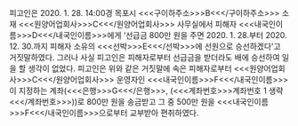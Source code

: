 피고인은 2020. 1. 28. 14:00경 목포시 <<<구이하주소>>>B<<</구이하주소>>> 소재 <<<원양어업회사>>>C<<</원양어업회사>>> 사무실에서 피해자 <<<내국인이름>>>D<<</내국인이름>>>에게 ‘선급금 800만 원을 주면 2020. 1. 28.부터 2020. 12. 30.까지 피해자 소유의 <<<선박>>>E<<</선박>>>에 선원으로 승선하겠다'고 거짓말하였다.
그러나 사실 피고인은 피해자로부터 선급금을 받더라도 배에 승선하여 일을 할 생각이 없었다.
피고인은 위와 같은 거짓말에 속은 피해자로부터 <<<원양어업회사>>>C<<</원양어업회사>>> 운영자인 <<<내국인이름>>>F<<</내국인이름>>>이 지정하는 계좌(<<<은행>>>G<<</은행>>>, (<<<계좌번호>>>계좌번호 1 생략<<</계좌번호>>>))로 800만 원을 송금받고 그 중 500만 원을 <<<내국인이름>>>F<<</내국인이름>>>으로부터 교부받아 편취하였다.